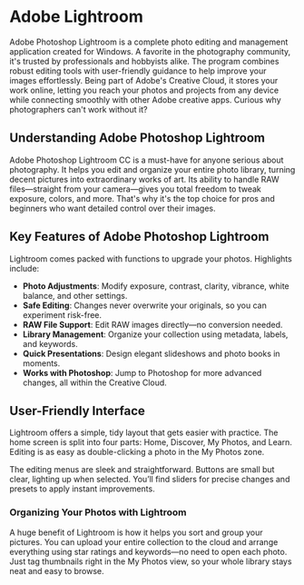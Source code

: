 # Adobe Lightroom
Adobe Photoshop Lightroom is a complete photo editing and management application created for Windows. A favorite in the photography community, it's trusted by professionals and hobbyists alike. The program combines robust editing tools with user-friendly guidance to help improve your images effortlessly. Being part of Adobe's Creative Cloud, it stores your work online, letting you reach your photos and projects from any device while connecting smoothly with other Adobe creative apps. Curious why photographers can't work without it?

## **Understanding Adobe Photoshop Lightroom**

Adobe Photoshop Lightroom CC is a must-have for anyone serious about photography. It helps you edit and organize your entire photo library, turning decent pictures into extraordinary works of art. Its ability to handle RAW files—straight from your camera—gives you total freedom to tweak exposure, colors, and more. That's why it's the top choice for pros and beginners who want detailed control over their images.
## **Key Features of Adobe Photoshop Lightroom**

Lightroom comes packed with functions to upgrade your photos. Highlights include:

- **Photo Adjustments**: Modify exposure, contrast, clarity, vibrance, white balance, and other settings.
- **Safe Editing**: Changes never overwrite your originals, so you can experiment risk-free.
- **RAW File Support**: Edit RAW images directly—no conversion needed.
- **Library Management**: Organize your collection using metadata, labels, and keywords.
- **Quick Presentations**: Design elegant slideshows and photo books in moments.
- **Works with Photoshop**: Jump to Photoshop for more advanced changes, all within the Creative Cloud.

## **User-Friendly Interface**

Lightroom offers a simple, tidy layout that gets easier with practice. The home screen is split into four parts: Home, Discover, My Photos, and Learn. Editing is as easy as double-clicking a photo in the My Photos zone.

The editing menus are sleek and straightforward. Buttons are small but clear, lighting up when selected. You’ll find sliders for precise changes and presets to apply instant improvements.


### **Organizing Your Photos with Lightroom**

A huge benefit of Lightroom is how it helps you sort and group your pictures. You can upload your entire collection to the cloud and arrange everything using star ratings and keywords—no need to open each photo. Just tag thumbnails right in the My Photos view, so your whole library stays neat and easy to browse.
